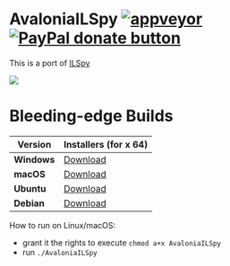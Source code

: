 # AvaloniaILSpy [![appveyor](https://ci.appveyor.com/api/projects/status/github/jeffreye/AvaloniaILSpy?svg=true)](https://ci.appveyor.com/project/jeffreye/avaloniailspy) [![PayPal donate button](https://img.shields.io/badge/donate-paypal-blue.svg)](https://www.paypal.com/cgi-bin/webscr?cmd=_donations&business=HYERRCR8C7876&lc=US&item_name=AvaloniaILSpy&no_note=0&currency_code=USD&bn=PP-DonationsBF:btn_donate_SM.gif:NonHosted) 

This is a port of [ILSpy](https://github.com/icsharpcode/ILSpy)

![](https://github.com/jeffreye/AvaloniaILSpy/raw/master/preview.png)

# Bleeding-edge Builds
| Version | Installers (for x 64) |
|---------|------------|
|**Windows**|[Download](https://ci.appveyor.com/api/projects/jeffreye/AvaloniaILSpy/artifacts/artifacts/zips/AvaloniaILSpy-win7-x64-Release.zip)|
|**macOS**|[Download](https://ci.appveyor.com/api/projects/jeffreye/AvaloniaILSpy/artifacts/artifacts/zips/AvaloniaILSpy-osx.10.12-x64-Release.zip)|
|**Ubuntu**|[Download](https://ci.appveyor.com/api/projects/jeffreye/AvaloniaILSpy/artifacts/artifacts/zips/AvaloniaILSpy-ubuntu.14.04-x64-Release.zip)|
|**Debian**|[Download](https://ci.appveyor.com/api/projects/jeffreye/AvaloniaILSpy/artifacts/artifacts/zips/AvaloniaILSpy-debian.8-x64-Release.zip)|

How to run on Linux/macOS: 
- grant it the rights to execute `chmod a+x AvaloniaILSpy`
- run  `./AvaloniaILSpy`
